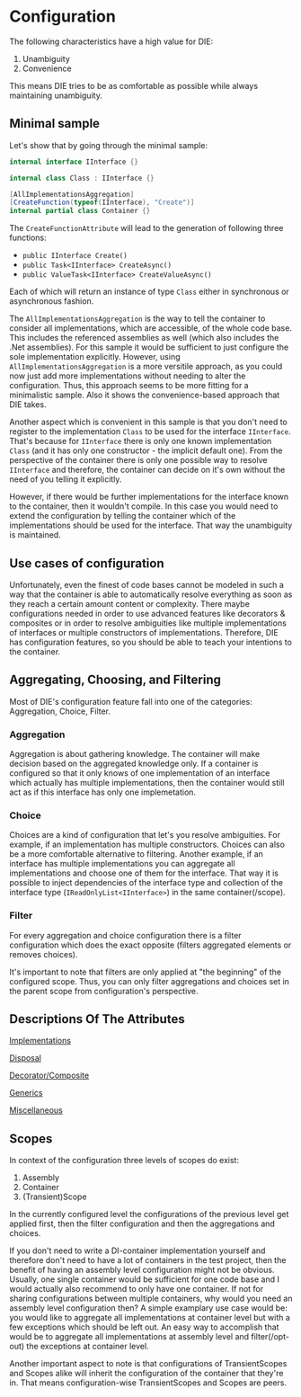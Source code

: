 # Configuration

The following characteristics have a high value for DIE:

1. Unambiguity
2. Convenience

This means DIE tries to be as comfortable as possible while always maintaining unambiguity.

## Minimal sample

Let's show that by going through the minimal sample:

```csharp
internal interface IInterface {}

internal class Class : IInterface {}

[AllImplementationsAggregation]
[CreateFunction(typeof(IInterface), "Create")]
internal partial class Container {}
```

The `CreateFunctionAttribute` will lead to the generation of following three functions:

- `public IInterface Create()`
- `public Task<IInterface> CreateAsync()`
- `public ValueTask<IInterface> CreateValueAsync()`

Each of which will return an instance of type `Class` either in synchronous or asynchronous fashion.

The `AllImplementationsAggregation` is the way to tell the container to consider all implementations, which are accessible, of the whole code base. This includes the referenced assemblies as well (which also includes the .Net assemblies). For this sample it would be sufficient to just configure the sole implementation explicitly. However, using `AllImplementationsAggregation` is a more versitile approach, as you could now just add more implementations without needing to alter the configuration. Thus, this approach seems to be more fitting for a minimalistic sample. Also it shows the convenience-based approach that DIE takes.

Another aspect which is convenient in this sample is that you don't need to register to the implementation `Class` to be used for the interface `IInterface`. That's because for `IInterface` there is only one known implementation `Class` (and it has only one constructor - the implicit default one). From the perspective of the container there is only one possible way to resolve `IInterface` and therefore, the container can decide on it's own without the need of you telling it explicitly.

However, if there would be further implementations for the interface known to the container, then it wouldn't compile. In this case you would need to extend the configuration by telling the container which of the implementations should be used for the interface. That way the unambiguity is maintained.

## Use cases of configuration

Unfortunately, even the finest of code bases cannot be modeled in such a way that the container is able to automatically resolve everything as soon as they reach a certain amount content or complexity. There maybe configurations needed in order to use advanced features like decorators & composites or in order to resolve ambiguities like multiple implementations of interfaces or multiple constructors of implementations. Therefore, DIE has configuration features, so you should be able to teach your intentions to the container.

## Aggregating, Choosing, and Filtering

Most of DIE's configuration feature fall into one of the categories: Aggregation, Choice, Filter.

### Aggregation

Aggregation is about gathering knowledge. The container will make decision based on the aggregated knowledge only. If a container is configured so that it only knows of one implementation of an interface which actually has multiple implementations, then the container would still act as if this interface has only one implemetation.

### Choice

Choices are a kind of configuration that let's you resolve ambiguities. For example, if an implementation has multiple constructors. Choices can also be a more comfortable alternative to filtering. Another example, if an interface has multiple implementations you can aggregate all implementations and choose one of them for the interface. That way it is possible to inject dependencies of the interface type and collection of the interface type (`IReadOnlyList<IInterface>`) in the same container(/scope).

### Filter

For every aggregation and choice configuration there is a filter configuration which does the exact opposite (filters aggregated elements or removes choices).

It's important to note that filters are only applied at "the beginning" of the configured scope. Thus, you can only filter aggregations and choices set in the parent scope from configuration's perspective.

## Descriptions Of The Attributes

[Implementations](configuration/implementations.md)

[Disposal](configuration/disposal.md)

[Decorator/Composite](configuration/decorator-composite.md)

[Generics](configuration/generics.md)

[Miscellaneous](configuration/miscellaneous.md)

## Scopes

In context of the configuration three levels of scopes do exist:

1. Assembly
2. Container
3. (Transient)Scope

In the currently configured level the configurations of the previous level get applied first, then the filter configuration and then the aggregations and choices.

If you don't need to write a DI-container implementation yourself and therefore don't need to have a lot of containers in the test project, then the benefit of having an assembly level configuration might not be obvious. Usually, one single container would be sufficient for one code base and I would actually also recommend to only have one container. If not for sharing configurations between multiple containers, why would you need an assembly level configuration then? A simple examplary use case would be: you would like to aggregate all implementations at container level but with a few exceptions which should be left out. An easy way to accomplish that would be to aggregate all implementations at assembly level and filter(/opt-out) the exceptions at container level.

Another important aspect to note is that configurations of TransientScopes and Scopes alike will inherit the configuration of the container that they're in. That means configuration-wise TransientScopes and Scopes are peers.